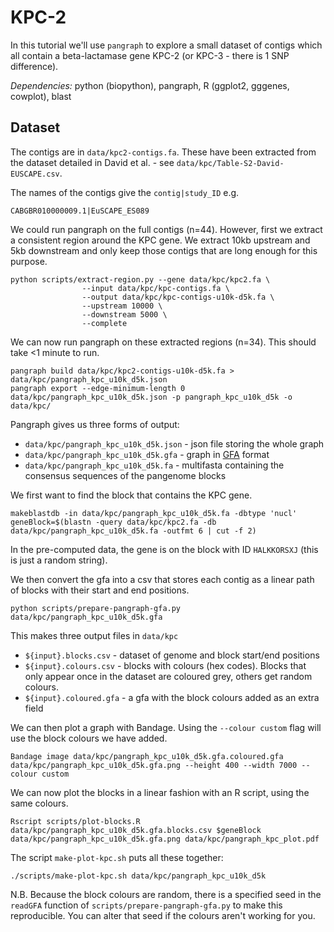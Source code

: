 # KPC-2

In this tutorial we'll use `pangraph` to explore a small dataset of contigs which all contain a beta-lactamase gene KPC-2 (or KPC-3 - there is 1 SNP difference).

*Dependencies:* python (biopython), pangraph, R (ggplot2, gggenes, cowplot), blast

## Dataset

The contigs are in `data/kpc2-contigs.fa`. These have been extracted from the dataset detailed in David et al. - see `data/kpc/Table-S2-David-EUSCAPE.csv`.

The names of the contigs give the `contig|study_ID` e.g.

```
CABGBR010000009.1|EuSCAPE_ES089
```

We could run pangraph on the full contigs (n=44). However, first we extract a consistent region around the KPC gene. We extract 10kb upstream and 5kb downstream and only keep those contigs that are long enough for this purpose.

```
python scripts/extract-region.py --gene data/kpc/kpc2.fa \
				--input data/kpc/kpc-contigs.fa \
				--output data/kpc/kpc-contigs-u10k-d5k.fa \
				--upstream 10000 \
				--downstream 5000 \
				--complete
```

We can now run pangraph on these extracted regions (n=34). This should take <1 minute to run.

```
pangraph build data/kpc/kpc2-contigs-u10k-d5k.fa > data/kpc/pangraph_kpc_u10k_d5k.json
pangraph export --edge-minimum-length 0 data/kpc/pangraph_kpc_u10k_d5k.json -p pangraph_kpc_u10k_d5k -o data/kpc/
```

Pangraph gives us three forms of output:

* `data/kpc/pangraph_kpc_u10k_d5k.json` - json file storing the whole graph
* `data/kpc/pangraph_kpc_u10k_d5k.gfa` - graph in [GFA](http://gfa-spec.github.io/GFA-spec/GFA1.html) format
* `data/kpc/pangraph_kpc_u10k_d5k.fa` - multifasta containing the consensus sequences of the pangenome blocks


We first want to find the block that contains the KPC gene.

```
makeblastdb -in data/kpc/pangraph_kpc_u10k_d5k.fa -dbtype 'nucl'
geneBlock=$(blastn -query data/kpc/kpc2.fa -db data/kpc/pangraph_kpc_u10k_d5k.fa -outfmt 6 | cut -f 2)
```

In the pre-computed data, the gene is on the block with ID `HALKKORSXJ` (this is just a random string).

We then convert the gfa into a csv that stores each contig as a linear path of blocks with their start and end positions.

```
python scripts/prepare-pangraph-gfa.py data/kpc/pangraph_kpc_u10k_d5k.gfa
```

This makes three output files in `data/kpc`

* `${input}.blocks.csv` - dataset of genome and block start/end positions
* `${input}.colours.csv` - blocks with colours (hex codes). Blocks that only appear once in the dataset are coloured grey, others get random colours.
* `${input}.coloured.gfa` - a gfa with the block colours added as an extra field

We can then plot a graph with Bandage. Using the `--colour custom` flag will use the block colours we have added.

```
Bandage image data/kpc/pangraph_kpc_u10k_d5k.gfa.coloured.gfa data/kpc/pangraph_kpc_u10k_d5k.gfa.png --height 400 --width 7000 --colour custom
```

We can now plot the blocks in a linear fashion with an R script, using the same colours.

```
Rscript scripts/plot-blocks.R data/kpc/pangraph_kpc_u10k_d5k.gfa.blocks.csv $geneBlock data/kpc/pangraph_kpc_u10k_d5k.gfa.png data/kpc/pangraph_kpc_plot.pdf
```

The script `make-plot-kpc.sh` puts all these together:

```
./scripts/make-plot-kpc.sh data/kpc/pangraph_kpc_u10k_d5k
```

N.B. Because the block colours are random, there is a specified seed in the `readGFA` function of `scripts/prepare-pangraph-gfa.py` to make this reproducible. You can alter that seed if the colours aren't working for you.
